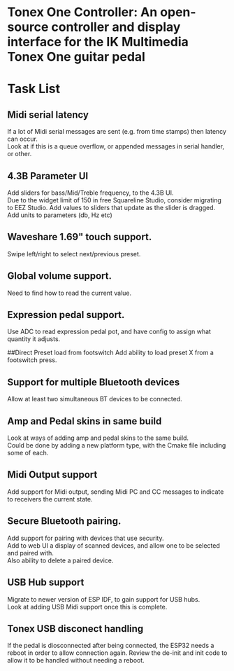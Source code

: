 # Tonex One Controller: An open-source controller and display interface for the IK Multimedia Tonex One guitar pedal
# Task List
## Midi serial latency
If a lot of Midi serial messages are sent (e.g. from time stamps) then latency can occur.<br>
Look at if this is a queue overflow, or appended messages in serial handler, or other.

## 4.3B Parameter UI
Add sliders for bass/Mid/Treble frequency, to the 4.3B UI.<br>
Due to the widget limit of 150 in free Squareline Studio, consider migrating to EEZ Studio.
Add values to sliders that update as the slider is dragged.
Add units to parameters (db, Hz etc)

## Waveshare 1.69" touch support. 
Swipe left/right to select next/previous preset.

## Global volume support. 
 Need to find how to read the current value. 

## Expression pedal support. 
Use ADC to read expression pedal pot, and have config to assign what quantity it adjusts.

##Direct Preset load from footswitch 
Add ability to load preset X from a footswitch press.<br> 

## Support for multiple Bluetooth devices 
Allow at least two simultaneous BT devices to be connected.

## Amp and Pedal skins in same build
Look at ways of adding amp and pedal skins to the same build.<br>
Could be done by adding a new platform type, with the Cmake file including some of each.

## Midi Output support
Add support for Midi output, sending Midi PC and CC messages to indicate to receivers the current state.

## Secure Bluetooth pairing. 
Add support for pairing with devices that use security.<br>
Add to web UI a display of scanned devices, and allow one to be selected and paired with.<br>
Also ability to delete a paired device.

## USB Hub support
Migrate to newer version of ESP IDF, to gain support for USB hubs.<br>
Look at adding USB Midi support once this is complete.

## Tonex USB disconect handling
If the pedal is diosconnected after being connected, the ESP32 needs a reboot in order to allow connection again.
Review the de-init and init code to allow it to be handled without needing a reboot.